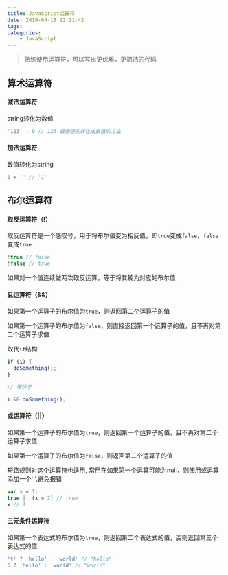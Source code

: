 ```yaml
---
title: JavaScript运算符
date: 2019-04-18 22:11:42
tags:
categories:
	- JavaScript
---
```


> 熟练使用运算符，可以写出更优雅，更简洁的代码

<!--more-->

## 算术运算符

#### 减法运算符

string转化为数值

```javascript
'123' - 0 // 123 最便捷的转化成数值的方法
```

#### 加法运算符

数值转化为string

```javascript
1 + '' // '1'
```



## 布尔运算符

#### 取反运算符（!）

取反运算符是一个感叹号，用于将布尔值变为相反值，即`true`变成`false`，`false`变成`true`

```javascript
!true // false
!false // true
```

如果对一个值连续做两次取反运算，等于将其转为对应的布尔值

#### 且运算符（&&）

如果第一个运算子的布尔值为`true`，则返回第二个运算子的值

如果第一个运算子的布尔值为`false`，则直接返回第一个运算子的值，且不再对第二个运算子求值

取代`if`结构

```javascript
if (i) {
  doSomething();
}

// 等价于

i && doSomething();
```

#### 或运算符（||）

如果第一个运算子的布尔值为`true`，则返回第一个运算子的值，且不再对第二个运算子求值

如果第一个运算子的布尔值为`false`，则返回第二个运算子的值

短路规则对这个运算符也适用, 常用在如果第一个运算可能为null，则使用或运算添加一个' ',避免报错

```javascript
var x = 1;
true || (x = 2) // true
x // 1
```

#### 三元条件运算符

如果第一个表达式的布尔值为`true`，则返回第二个表达式的值，否则返回第三个表达式的值

```javascript
't' ? 'hello' : 'world' // "hello"
0 ? 'hello' : 'world' // "world"
```